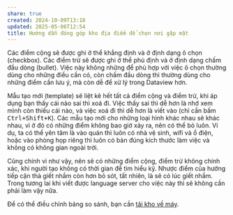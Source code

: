 ```yaml
---
share: true
created: 2024-10-09T13:18
updated: 2025-05-06T12:54
title: Hướng dẫn đóng góp kho địa điểm để chọn nơi gặp mặt
---
```

Các điểm cộng sẽ được ghi ở thể khẳng định và ở định dạng ô chọn (checkbox). Các điểm trừ sẽ được ghi ở thể phủ định và ở định dạng chấm đầu dòng (bullet). Việc này không những để phù hợp với việc ô chọn thường dùng cho những điều cần có, còn chấm đầu dòng thì thường dùng cho những điểm cần lưu ý, mà còn dễ để xử lý trong Dataview hơn. 

Mẫu tạo mới (template) sẽ liệt kê hết tất cả điểm cộng và điểm trừ, khi áp dụng bạn thấy cái nào sai thì xoá đi. Việc thấy sai thì dễ hơn là nhớ xem mình còn thiếu cái nào, và việc xoá đi thì dễ hơn là viết vào (chỉ cần bấm <kbd>Ctrl+Shift+K</kbd>). Các mẫu tạo mới cho những loại hình khác nhau sẽ khác nhau, vì ở đó có những điểm không bao giờ xảy ra, nên có thể bỏ luôn. Ví dụ, ta có thể yên tâm là vào quán thì luôn có nhà vệ sinh, wifi và ổ điện, hoặc vào phòng họp riêng thì luôn có bàn đúng kích thước làm việc và không có không gian ngoài trời.

Cũng chính vì như vậy, nên sẽ có những điểm cộng, điểm trừ không chính xác, khi người tạo không có thời gian để tìm hiểu kỹ. Nhược điểm của hướng tiếp cận thà giết nhầm còn hơn bỏ sót, tất nhiên, là sẽ có lúc giết nhầm. Trong tương lai khi viết được language server cho việc này thì sẽ không cần phải làm vậy nữa.

Để có thể điều chỉnh bảng so sánh, bạn cần [tải kho về máy](../../../../%F0%9F%93%90%20D%E1%BB%B1%20%C3%A1n/C%20Obsidian,%20qu%E1%BA%A3n%20l%C3%BD%20d%E1%BB%B1%20%C3%A1n%20v%C3%A0%20c%C3%B4ng%20c%E1%BB%A5%20ngh%C4%A9/9%20Blog/H%C6%B0%E1%BB%9Bng%20d%E1%BA%ABn%20t%E1%BA%A3i%20kho.md).
